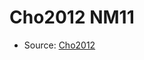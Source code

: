 <a name="material" />

# Cho2012 NM11
<script type="application/ld+json">
  {
    "@context": "https://schema.org/",
    "@type": "ChemicalSubstance",
    "http://purl.org/dc/terms/conformsTo":
      {
        "@type": "CreativeWork",
        "@id": "https://bioschemas.org/profiles/ChemicalSubstance/0.4-RELEASE/"
      },
    "@id": "https://egonw.github.io/nanowiki/nanowiki198.html#material",
    "name": "Cho2012 NM11",
    "sameAs": "http://127.0.0.1/mediawiki/index.php/Special:URIResolver/Cho2012_NM11"
  }
</script>


* Source: [Cho2012](Cho2012.md)
